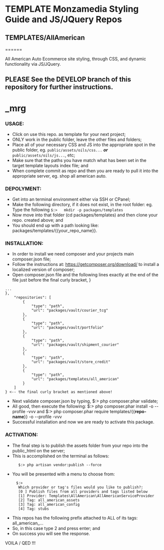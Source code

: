 # TEMPLATE Monzamedia Styling Guide and JS/JQuery Repos

## TEMPLATES/AllAmerican
======

All American Auto Ecommerce site styling, through CSS, and dynamic functionality via JS/JQuery.

## PLEASE See the DEVELOP branch of this repository for further instructions.

_mrg
======

### USAGE:

  * Click on use this repo. as template for your next project;
  * ONLY work in the public folder, leave the other files and folders;
  * Place all of your necessary CSS and JS into the appropriate spot in the public folder,
        eg. ```public/assets/oils/css...``` ___or___ ```public/assets/oils/js...```, etc;
  * Make sure that the paths you have match what has been set in the target template layouts index file; and
  * When complete commit as repo and then you are ready to pull it into the appropriate server, eg. shop all american auto.

### DEPOLYMENT:

  * Get into an terminal environment either via SSH or CPanel;
  * Make the following directory, if it does not exist, in the root folder:
      eg. Type the following ```$:>   mkdir -p packages/templates```
  * Now move into that folder (cd packages/templates) and then clone your repo. created above; and
  * You should end up with a path looking like: packages/templates/{{your_repo_name}}.

### INSTALLATION:

  * In order to install we need composer and your projects main composer.json file;
  * Follow the instructions at: https://getcomposer.org/download/ to install a localized version of composer;
  * Open composer.json file and the following lines exactly at the end of the file just before the final curly bracket, }
```
...
},
    "repositories": [
        {
            "type": "path",
            "url": "packages/vault/courier_tcg"
        },
        {
            "type": "path",
            "url": "packages/vault/portfolio"
        },
        {
            "type": "path",
            "url": "packages/vault/shipment_courier"
        },
        {
            "type": "path",
            "url": "packages/vault/store_credit"
        },
        {
            "type": "path",
            "url": "packages/templates/all_american"
        }
    ]
} <-- the final curly bracket as mentioned above!
```

  * Next validate composer.json by typing, $:> php composer.phar validate;
  * All good, then execute the following:
      $:> php composer.phar install -o --profile -vvv
      and
      $:> php composer.phar require templates/{{__repo-name__}} -o --profile -vvv
  * Successful installation and now we are ready to activate this package.

### ACTIVATION:

  * The final step is to publish the assets folder from your repo into the public_html on the server;
  * This is accomplished on the terminal as follows:
```
      $:> php artisan vendor:publish --force
```
  * You will be presented with a menu to choose from:
```
     $:>
      Which provider or tag's files would you like to publish?:
      [0 ] Publish files from all providers and tags listed below
      [1] Provider: Templates\AllAmerican\AllAmericanServiceProvider
      [2] Tag: all_american_assets
      [3] Tag: all_american_config
      [4] Tag: stubs
```
  * This repos has the following prefix attached to ALL of its tags: all_american_...
  * So, in this case type 2 and press enter; and
  * On success you will see the response.

VOILA / QED !!!
